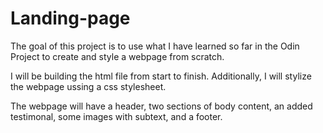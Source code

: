 # Landing-page
The goal of this project is to use what I have learned
so far in the Odin Project to create and style a webpage
from scratch. 

I will be building the html file from start to finish. 
Additionally, I will stylize the webpage ussing a css stylesheet.

The webpage will have a header, two sections of body content, an added 
testimonal, some images with subtext, and a footer. 